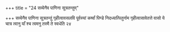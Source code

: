 +++
title = "24 सव्येनैव पाणिना सूत्रतन्तुम्"

+++
सव्येनैव पाणिना सूत्रतन्तुं गृहीत्वावसलवि पूर्वस्यां कर्ष्वां पिण्डे निदध्यात्पितुर्नाम गृहीत्वासावेतत्ते वासो ये चात्र त्वानु याँ श्च त्वमनु तस्मै ते स्वधेति २४